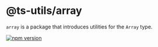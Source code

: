 # @ts-utils/array

`array` is a package that introduces utilities for the `Array` type.

[![npm version](https://badge.fury.io/js/%40ts-utils%2Farray.svg)](https://badge.fury.io/js/%40ts-utils%2Farray)
